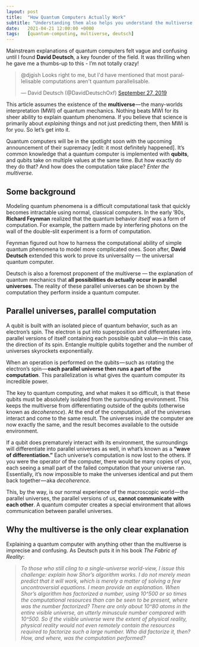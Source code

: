 ```yaml
---
layout: post
title:  "How Quantum Computers Actually Work"
subtitle: "Understanding them also helps you understand the multiverse."
date:   2021-04-21 12:00:00 +0000
tags:   [quantum-computing, multiverse, deutsch]
---
```


Mainstream explanations of quantum computers felt vague and confusing until I found **David Deutsch**, a key founder of the field. It was thrilling when he gave me a thumbs-up to this - I’m not totally crazy!

<!----- EMBEDDED TWEET ----->
<blockquote class="twitter-tweet">
<p lang="en" dir="ltr">
@djgish Looks right to me, but I'd have mentioned that most parallelisable computations aren't quantum parallelisable.
</p>
&mdash; David Deutsch (@DavidDeutschOxf)
<a href="https://x.com/DavidDeutschOxf/status/1177672717274890241">September 27, 2019</a>
</blockquote>
<script async src="https://platform.twitter.com/widgets.js" charset="utf-8"></script>
<!----- /EMBED ----->

This article assumes the existence of the **multiverse** — the many-worlds interpretation (MWI) of quantum mechanics. Nothing beats MWI for its sheer ability to explain quantum phenomena. If you believe that science is primarily about *explaining* things and not just predicting them, then MWI is for you. So let’s get into it.

Quantum computers will be in the spotlight soon with the upcoming announcement of their supremacy \[edit: it most definitely happened\]. It’s common knowledge that a quantum computer is implemented with **qubits**, and qubits take on multiple values at the same time. But how exactly do they do that? And how does the computation take place? *Enter the multiverse.*

## Some background

Modeling quantum phenomena is a difficult computational task that quickly becomes intractable using normal, classical computers. In the early ’80s, **Richard Feynman** realized that the quantum behavior *itself* was a form of computation. For example, the pattern made by interfering photons on the wall of the double-slit experiment is a form of computation.

Feynman figured out how to harness the computational ability of simple quantum phenomena to model more complicated ones. Soon after, **David Deutsch** extended this work to prove its universality — the universal quantum computer.

Deutsch is also a foremost proponent of the multiverse — the explanation of quantum mechanics that **all possibilities do actually occur in parallel universes**. The reality of these parallel universes can be shown by the computation they perform inside a quantum computer.

## Parallel universes, parallel computation

A qubit is built with an isolated piece of quantum behavior, such as an electron’s spin. The electron is put into superposition and differentiates into parallel versions of itself containing each possible qubit value — in this case, the direction of its spin. Entangle multiple qubits together and the number of universes skyrockets exponentially.

When an operation is performed on the qubits — such as rotating the electron’s spin — **each parallel universe then runs a part of the computation**. This parallelization is what gives the quantum computer its incredible power.

The key to quantum computing, and what makes it so difficult, is that these qubits must be absolutely isolated from the surrounding environment. This keeps the multiverse from differentiating outside of the qubits (otherwise known as *decoherence*). At the end of the computation, all of the universes interact and come to the same result. The universes inside the computer are now exactly the same, and the result becomes available to the outside environment.

If a qubit does prematurely interact with its environment, the surroundings will differentiate into parallel universes as well, in what’s known as a **“wave of differentiation.”** Each universe’s computation is now lost to the others. If you were the operator of the computer, there would be many copies of you, each seeing a small part of the failed computation that your universe ran. Essentially, it’s now impossible to make the universes identical and put them back together — aka *decoherence*.

This, by the way, is our normal experience of the macroscopic world — the parallel universes, the parallel versions of us, **cannot communicate with each other**. A quantum computer creates a special environment that allows communication between parallel universes.

## Why the multiverse is the only clear explanation

Explaining a quantum computer with anything other than the multiverse is imprecise and confusing. As Deutsch puts it in his book *The Fabric of Reality*:

> *To those who still cling to a single-universe world-view, I issue this challenge: explain how Shor’s algorithm works. I do not merely mean predict that it will work, which is merely a matter of solving a few uncontroversial equations. I mean provide an explanation. When Shor’s algorithm has factorized a number, using 10^500 or so times the computational resources than can be seen to be present, where was the number factorized? There are only about 10^80 atoms in the entire visible universe, an utterly minuscule number compared with 10^500. So if the visible universe were the extent of physical reality, physical reality would not even remotely contain the resources required to factorize such a large number. Who did factorize it, then? How, and where, was the computation performed?*

